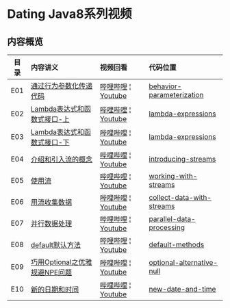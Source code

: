 # Dating Java8系列视频


## 内容概览

| 目录 | 内容讲义 | 视频回看 | 代码位置 | 
|:-----:|:--------|:-------|:-------|
| E01 | [通过行为参数化传递代码]() | [哔哩哔哩](https://www.bilibili.com/video/av74073231) &brvbar; [Youtube](https://www.youtube.com/watch?v=p0Nc3y9dfSc)| [behavior-parameterization](https://github.com/lingyejun/dating-java8/tree/master/chap2-behavior_parameterization) |
| E02 | [Lambda表达式和函数式接口-上](https://www.youtube.com/watch?v=zPpm6A-inMQ) | [哔哩哔哩](https://www.bilibili.com/video/av74218060) &brvbar; [Youtube]()| [lambda-expressions](https://github.com/lingyejun/dating-java8/tree/master/chap3-lambda_expressions) |
| E03 | [Lambda表达式和函数式接口-下]() | [哔哩哔哩](https://www.bilibili.com/video/av74294515) &brvbar; [Youtube](https://www.youtube.com/watch?v=zWSQjqSAFfs)| [lambda-expressions](https://github.com/lingyejun/dating-java8/tree/master/chap3-lambda_expressions) |
| E04 | [介绍和引入流的概念]() | [哔哩哔哩](https://www.bilibili.com/video/av75244629) &brvbar; [Youtube](https://www.youtube.com/watch?v=VqyBsRopV1g)| [introducing-streams](https://github.com/lingyejun/dating-java8/tree/master/chap4-introducing_streams) |
| E05 | [使用流]() | [哔哩哔哩](https://www.bilibili.com/video/av75927924) &brvbar; [Youtube](https://www.youtube.com/watch?v=XHXvuXQswUo)| [working-with-streams](https://github.com/lingyejun/dating-java8/tree/master/chap5-working_with_streams) |
| E06 | [用流收集数据]() | [哔哩哔哩](https://www.bilibili.com/video/av77637935) &brvbar; [Youtube](https://www.youtube.com/watch?v=_qiHvXvIlhs)| [collect-data-with-streams](https://github.com/lingyejun/dating-java8/tree/master/chap6-collect_data_with_streams) |
| E07 | [并行数据处理]() | [哔哩哔哩](https://www.bilibili.com/video/av79456059) &brvbar; [Youtube](https://www.youtube.com/watch?v=rWzWHKl8zBw)| [parallel-data-processing](https://github.com/lingyejun/dating-java8/tree/master/chap7-parallel_data_processing) |
| E08 | [default默认方法]() | [哔哩哔哩](https://www.bilibili.com/video/av71125163) &brvbar; [Youtube](https://www.youtube.com/watch?v=-dxK6UgsxUk)| [default-methods](https://github.com/lingyejun/dating-java8/tree/master/chap8-default_methods) |
| E09 | [巧用Optional之优雅规避NPE问题]() | [哔哩哔哩](https://www.bilibili.com/video/av70488633) &brvbar; [Youtube](https://www.youtube.com/watch?v=1UZNdSF3pdQ)| [optional-alternative-null](https://github.com/lingyejun/dating-java8/tree/master/chap9-optional_alternative_null) |
| E10 | [新的日期和时间]() | [哔哩哔哩](https://www.bilibili.com/video/av78607725) &brvbar; [Youtube](https://www.youtube.com/watch?v=PTrvzd--HPo)| [new-date-and-time](https://github.com/lingyejun/dating-java8/tree/master/chap10-new_date_and_time) |

